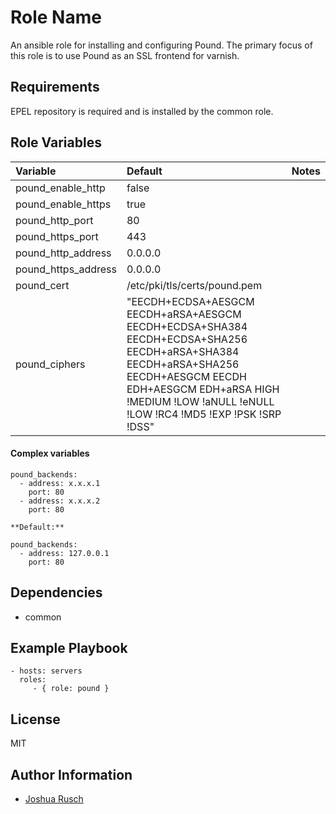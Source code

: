 Role Name
=========

An ansible role for installing and configuring Pound. The primary focus of this role is to use Pound as an SSL frontend for varnish.

Requirements
------------

EPEL repository is required and is installed by the common role.

Role Variables
--------------

| Variable                              | Default                       | Notes				|
| :---                                  | :---                          | :---				|
| pound_enable_http			| false				| 				|
| pound_enable_https			| true				|				|
| pound_http_port			| 80				|				|
| pound_https_port			| 443				|				|
| pound_http_address			| 0.0.0.0			|				|
| pound_https_address			| 0.0.0.0			|				|
| pound_cert				| /etc/pki/tls/certs/pound.pem	|				|
| pound_ciphers				| "EECDH+ECDSA+AESGCM EECDH+aRSA+AESGCM EECDH+ECDSA+SHA384 EECDH+ECDSA+SHA256 EECDH+aRSA+SHA384 EECDH+aRSA+SHA256 EECDH+AESGCM EECDH EDH+AESGCM EDH+aRSA HIGH !MEDIUM !LOW !aNULL !eNULL !LOW !RC4 !MD5 !EXP !PSK !SRP !DSS" | |

#### Complex variables

    pound_backends:
      - address: x.x.x.1
        port: 80
      - address: x.x.x.2
        port: 80

    **Default:**

    pound_backends:
      - address: 127.0.0.1
        port: 80

Dependencies
------------

* common

Example Playbook
----------------

    - hosts: servers
      roles:
         - { role: pound }

License
-------

MIT

Author Information
------------------

* [Joshua Rusch](https://correct.horse/)
